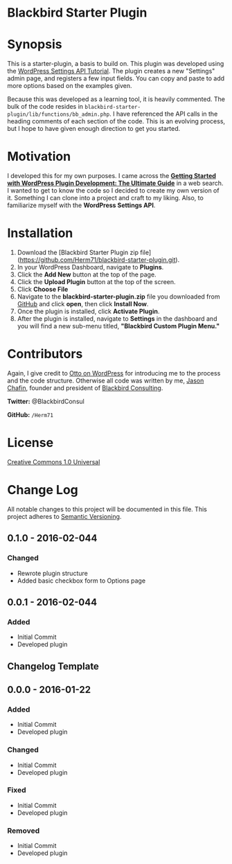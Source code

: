 # Blackbird Starter Plugin

# Synopsis

This is a starter-plugin, a basis to build on. This plugin was developed using the [WordPress Settings API Tutorial](http://ottopress.com/2009/wordpress-settings-api-tutorial/). 
The plugin creates a new "Settings" admin page, and registers a few input fields. You can copy and paste to add more options based on the examples given.

Because this was developed as a learning tool, it is heavily commented. The bulk of the code resides in `blackbird-starter-plugin/lib/functions/bb_admin.php`. I have referenced the API calls in the heading comments of each section of the code. This is an evolving process, but I hope to have given enough direction to get you started.

# Motivation

I developed this for my own purposes. I came across the [**Getting Started with WordPress Plugin Development: The Ultimate Guide**](https://premium.wpmudev.org/blog/wordpress-plugin-development-guide/) in a web search. I wanted to get to know the code so I decided to create my own version of it. Something I can clone into a project and craft to my liking. Also, to familiarize myself with the **WordPress Settings API**.

# Installation

1. Download the [Blackbird Starter Plugin zip file] (https://github.com/Herm71/blackbird-starter-plugin.git).
2. In your WordPress Dashboard, navigate to **Plugins**.
3. Click the **Add New** button at the top of the page.
4. Click the **Upload Plugin** button at the top of the screen.
5. Click **Choose File**
5. Navigate to the **blackbird-starter-plugin.zip** file you downloaded from [GitHub](https://www.github.com) and click **open**, then click **Install Now**.
6. Once the plugin is installed, click **Activate Plugin**.
7. After the plugin is installed, navigate to **Settings** in the dashboard and you will find a new sub-menu titled, **"Blackbird Custom Plugin Menu."** 

# Contributors

Again, I give credit to [Otto on WordPress](http://ottopress.com) for introducing me to the process and the code structure. Otherwise all code was written by me, [Jason Chafin](http://www.jasonchafin.com), founder and president of [Blackbird Consulting](http://www.blackbirdconsult.com). 

**Twitter:**  @BlackbirdConsul

**GitHub:** `/Herm71`

# License

[Creative Commons 1.0 Universal](LICENSE)

# Change Log
All notable changes to this project will be documented in this file.
This project adheres to [Semantic Versioning](http://semver.org/).

## 0.1.0 - 2016-02-044
### Changed
- Rewrote plugin structure
- Added basic checkbox form to Options page

## 0.0.1 - 2016-02-044
### Added
- Initial Commit
- Developed plugin

## Changelog Template

## 0.0.0 - 2016-01-22
### Added
- Initial Commit
- Developed plugin

### Changed
- Initial Commit
- Developed plugin

### Fixed
- Initial Commit
- Developed plugin

### Removed
- Initial Commit
- Developed plugin
